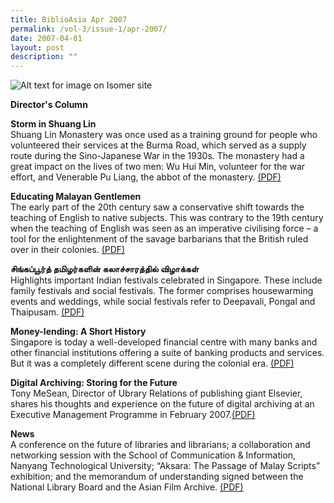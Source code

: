 ```yaml
---
title: BiblioAsia Apr 2007
permalink: /vol-3/issue-1/apr-2007/
date: 2007-04-01
layout: post
description: ""
---
```

![Alt text for image on Isomer site](/images/covers/ba3-1.jpg)

**Director's Column**<br>

**Storm in Shuang Lin**<br>Shuang Lin Monastery was once used as a training ground for people who volunteered their services at the Burma Road, which served as a supply route during the Sino-Japanese War in the 1930s. The monastery had a great impact on the lives of two men: Wu Hui Min, volunteer for the war effort, and Venerable Pu Liang, the abbot of the monastery. [(PDF)](/files/pdf/vol-3/issue-1/v3-issue1_ShuangLinStorm.pdf)

**Educating Malayan Gentlemen**<br>The early part of the 20th century saw a conservative shift towards the teaching of English to native subjects. This was contrary to the 19th century when the teaching of English was seen as an imperative civilising force – a tool for the enlightenment of the savage barbarians that
the British ruled over in their colonies.
[(PDF)](/files/pdf/vol-3/issue-1/v3-issue1_EducatingMalayan.pdf)

**சிங்கப்பூர்த் தமிழர்களின் கலாச்சாரத்தில் விழாக்கள்**<br>Highlights important Indian festivals celebrated in Singapore. These include family festivals and social festivals. The former comprises housewarming events and weddings, while social festivals refer to Deepavali, Pongal and Thaipusam. [(PDF)](/files/pdf/vol-3/issue-1/v3-issue1_Tamil.pdf)

**Money-lending: A Short History**<br>Singapore is today a well-developed financial centre with many banks and other financial institutions offering a suite of banking products and services. But it was a completely different scene during the colonial era. [(PDF)](/files/pdf/vol-3/issue-1/v3-issue1_MoneyLending.pdf)

**Digital Archiving: Storing for the Future**<br>Tony MeSean, Director of Ubrary Relations of publishing giant Elsevier, shares his thoughts and experience on the future of digital archiving at an Executive Management Programme in February 2007.[(PDF)](/files/pdf/vol-3/issue-1/v3-issue1_DigitalArchiving.pdf)

**News**<br>A conference on the future of libraries and librarians; a collaboration and networking session with the School of Communication & Information, Nanyang Technological University; “Aksara: The Passage of Malay Scripts” exhibition; and the memorandum of understanding signed between the National Library Board and the Asian Film Archive. [(PDF)](/files/pdf/vol-3/issue-1/v3-issue1_News.pdf)